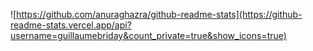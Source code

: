 ![https://github.com/anuraghazra/github-readme-stats](https://github-readme-stats.vercel.app/api?username=guillaumebriday&count_private=true&show_icons=true)

